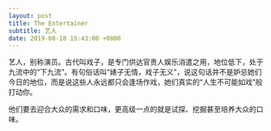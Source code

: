 ```yaml
---
layout: post
title: The Entertainer‬
subtitle: 艺人
date: 2019-08-18 15:43:00 +0800
---
```

艺人，别称演员。古代叫戏子，是专门供达官贵人娱乐消遣之用，地位低下，处于九流中的“下九流”。有句俗话叫“婊子无情，戏子无义”，说这句话并不是妒忌她们今日的地位，而是说这些人永远都只会逢场作戏，她们真实的“人生不可能如戏”般打动你。

他们要去迎合大众的需求和口味，更高级一点的就是试探、挖掘甚至培养大众的口味。